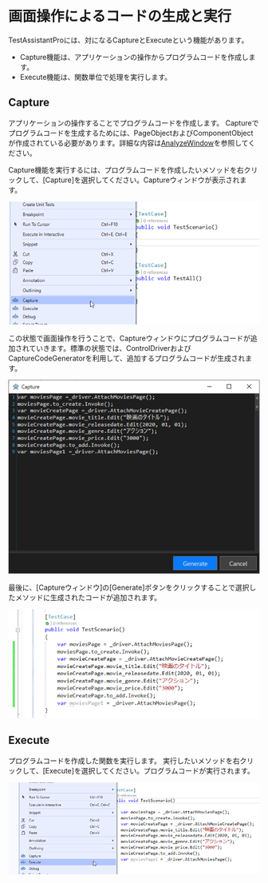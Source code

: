 # 画面操作によるコードの生成と実行

TestAssistantProには、対になるCaptureとExecuteという機能があります。

- Capture機能は、アプリケーションの操作からプログラムコードを作成します。
- Execute機能は、関数単位で処理を実行します。

## Capture

アプリケーションの操作することでプログラムコードを作成します。 Captureでプログラムコードを生成するためには、PageObjectおよびComponentObjectが作成されている必要があります。詳細な内容は[AnalyzeWindow](AnalyzeWindow.md)を参照してください。

Capture機能を実行するには、プログラムコードを作成したいメソッドを右クリックして、[Capture]を選択してください。Captureウィンドウが表示されます。

![Capture Menu](../img/captureandexecute_capture_menu.png)

この状態で画面操作を行うことで、Captureウィンドウにプログラムコードが追加されていきます。標準の状態では、ControlDriverおよびCaptureCodeGeneratorを利用して、追加するプログラムコードが生成されます。

![Capture Complete](../img/captureandexecute_capture_complete.png)

最後に、[Captureウィンドウ]の[Generate]ボタンをクリックすることで選択したメソッドに生成されたコードが追加されます。

![Generated Code](../img/captureandexecute_generated_code.png)

## Execute

プログラムコードを作成した関数を実行します。
実行したいメソッドを右クリックして、[Execute]を選択してください。プログラムコードが実行されます。

![Replay](../img/captureandexecute_execute_menu.png)